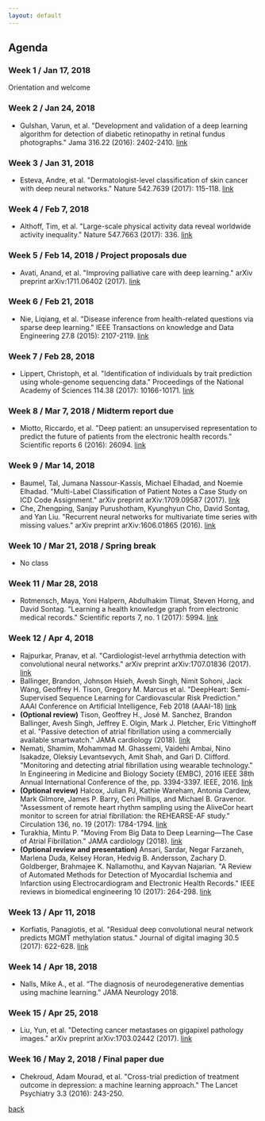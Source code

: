 ```yaml
---
layout: default
---
```


## Agenda

### Week 1 / Jan 17, 2018
Orientation and welcome 

### Week 2 / Jan 24, 2018
* Gulshan, Varun, et al. "Development and validation of a deep learning algorithm for detection of diabetic retinopathy in retinal fundus photographs." Jama 316.22 (2016): 2402-2410. [link](https://jamanetwork.com/journals/jama/fullarticle/2588763)

### Week 3 / Jan 31, 2018
* Esteva, Andre, et al. "Dermatologist-level classification of skin cancer with deep neural networks." Nature 542.7639 (2017): 115-118. [link](http://www.nature.com/nature/journal/v542/n7639/full/nature21056.html)

### Week 4 / Feb 7, 2018
* Althoff, Tim, et al. "Large-scale physical activity data reveal worldwide activity inequality." Nature 547.7663 (2017): 336. [link](https://www.nature.com/articles/nature23018)

### Week 5 / Feb 14, 2018 / Project proposals due
* Avati, Anand, et al. "Improving palliative care with deep learning." arXiv preprint arXiv:1711.06402 (2017). [link](https://arxiv.org/pdf/1711.06402.pdf)

### Week 6 / Feb 21, 2018
* Nie, Liqiang, et al. "Disease inference from health-related questions via sparse deep learning." IEEE Transactions on knowledge and Data Engineering 27.8 (2015): 2107-2119. [link](http://ieeexplore.ieee.org/abstract/document/7029673/)

### Week 7 / Feb 28, 2018
* Lippert, Christoph, et al. "Identification of individuals by trait prediction using whole-genome sequencing data." Proceedings of the National Academy of Sciences 114.38 (2017): 10166-10171. [link](http://www.pnas.org/content/114/38/10166.full)

### Week 8 / Mar 7, 2018 / Midterm report due
* Miotto, Riccardo, et al. "Deep patient: an unsupervised representation to predict the future of patients from the electronic health records." Scientific reports 6 (2016): 26094. [link](https://www.nature.com/articles/srep26094)

### Week 9 / Mar 14, 2018
* Baumel, Tal, Jumana Nassour-Kassis, Michael Elhadad, and Noemie Elhadad. "Multi-Label Classification of Patient Notes a Case Study on ICD Code Assignment." arXiv preprint arXiv:1709.09587 (2017). [link](https://arxiv.org/pdf/1709.09587.pdf)
* Che, Zhengping, Sanjay Purushotham, Kyunghyun Cho, David Sontag, and Yan Liu. "Recurrent neural networks for multivariate time series with missing values." arXiv preprint arXiv:1606.01865 (2016). [link](https://arxiv.org/pdf/1606.01865.pdf)

### Week 10 / Mar 21, 2018 / Spring break
* No class

### Week 11 / Mar 28, 2018
* Rotmensch, Maya, Yoni Halpern, Abdulhakim Tlimat, Steven Horng, and David Sontag. "Learning a health knowledge graph from electronic medical records." Scientific reports 7, no. 1 (2017): 5994. [link](https://www.nature.com/articles/s41598-017-05778-z) 

### Week 12 / Apr 4, 2018
* Rajpurkar, Pranav, et al. "Cardiologist-level arrhythmia detection with convolutional neural networks." arXiv preprint arXiv:1707.01836 (2017). [link](https://arxiv.org/pdf/1707.01836.pdf)
* Ballinger, Brandon, Johnson Hsieh, Avesh Singh, Nimit Sohoni, Jack Wang, Geoffrey H. Tison, Gregory M. Marcus et al. "DeepHeart: Semi-Supervised Sequence Learning for Cardiovascular Risk Prediction." AAAI Conference on Artificial Intelligence, Feb 2018 (AAAI-18) [link](https://arxiv.org/abs/1802.02511)
* **(Optional review)** Tison, Geoffrey H., José M. Sanchez, Brandon Ballinger, Avesh Singh, Jeffrey E. Olgin, Mark J. Pletcher, Eric Vittinghoff et al. "Passive detection of atrial fibrillation using a commercially available smartwatch." JAMA cardiology (2018). [link](https://drive.google.com/open?id=17ybirgd-JO4oosq3z3sOgbCcRRG5ccFl)
* Nemati, Shamim, Mohammad M. Ghassemi, Vaidehi Ambai, Nino Isakadze, Oleksiy Levantsevych, Amit Shah, and Gari D. Clifford. "Monitoring and detecting atrial fibrillation using wearable technology." In Engineering in Medicine and Biology Society (EMBC), 2016 IEEE 38th Annual International Conference of the, pp. 3394-3397. IEEE, 2016. [link](http://ieeexplore.ieee.org/abstract/document/7591456/)
* **(Optional review)** Halcox, Julian PJ, Kathie Wareham, Antonia Cardew, Mark Gilmore, James P. Barry, Ceri Phillips, and Michael B. Gravenor. "Assessment of remote heart rhythm sampling using the AliveCor heart monitor to screen for atrial fibrillation: the REHEARSE-AF study." Circulation 136, no. 19 (2017): 1784-1794. [link](http://circ.ahajournals.org/content/136/19/1784.long)
* Turakhia, Mintu P. "Moving From Big Data to Deep Learning—The Case of Atrial Fibrillation." JAMA cardiology (2018). [link](https://drive.google.com/open?id=1xCSCOoybMFP0M1wQRAeE0odnrLkVofb1)
* **(Optional review and presentation)** Ansari, Sardar, Negar Farzaneh, Marlena Duda, Kelsey Horan, Hedvig B. Andersson, Zachary D. Goldberger, Brahmajee K. Nallamothu, and Kayvan Najarian. "A Review of Automated Methods for Detection of Myocardial Ischemia and Infarction using Electrocardiogram and Electronic Health Records." IEEE reviews in biomedical engineering 10 (2017): 264-298. [link](http://ieeexplore.ieee.org/stamp/stamp.jsp?arnumber=8068216)

### Week 13 / Apr 11, 2018
* Korfiatis, Panagiotis, et al. "Residual deep convolutional neural network predicts MGMT methylation status." Journal of digital imaging 30.5 (2017): 622-628. [link](https://link.springer.com/article/10.1007/s10278-017-0009-z)

### Week 14 / Apr 18, 2018
* Nalls, Mike A., et al. “The diagnosis of neurodegenerative dementias using machine learning.” JAMA Neurology 2018. 

### Week 15 / Apr 25, 2018 
* Liu, Yun, et al. "Detecting cancer metastases on gigapixel pathology images." arXiv preprint arXiv:1703.02442 (2017). [link](https://arxiv.org/pdf/1703.02442.pdf)

### Week 16 / May 2, 2018 / Final paper due 
* Chekroud, Adam Mourad, et al. "Cross-trial prediction of treatment outcome in depression: a machine learning approach." The Lancet Psychiatry 3.3 (2016): 243-250.


[back](./)

